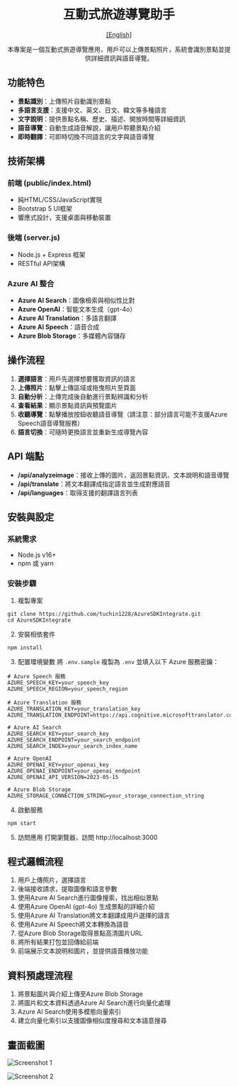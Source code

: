 <div align="center">

# 互動式旅遊導覽助手
[[English]](README.en.md)

本專案是一個互動式旅遊導覽應用，用戶可以上傳景點照片，系統會識別景點並提供詳細資訊與語音導覽。

</div>


## 功能特色

- **景點識別**：上傳照片自動識別景點
- **多語言支援**：支援中文、英文、日文、韓文等多種語言
- **文字說明**：提供景點名稱、歷史、描述、開放時間等詳細資訊
- **語音導覽**：自動生成語音解說，讓用戶聆聽景點介紹
- **即時翻譯**：可即時切換不同語言的文字與語音導覽

## 技術架構

### 前端 (public/index.html)
- 純HTML/CSS/JavaScript實現
- Bootstrap 5 UI框架
- 響應式設計，支援桌面與移動裝置

### 後端 (server.js)
- Node.js + Express 框架
- RESTful API架構

### Azure AI 整合
- **Azure AI Search**：圖像檢索與相似性比對
- **Azure OpenAI**：智能文本生成（gpt-4o）
- **Azure AI Translation**：多語言翻譯
- **Azure AI Speech**：語音合成
- **Azure Blob Storage**：多媒體內容儲存

## 操作流程

1. **選擇語言**：用戶先選擇想要獲取資訊的語言
2. **上傳照片**：點擊上傳區域或拖曳照片至頁面
3. **自動分析**：上傳完成後自動進行景點辨識和分析
4. **查看結果**：顯示景點資訊與預覽圖片
5. **收聽導覽**：點擊播放按鈕收聽語音導覽（請注意：部分語言可能不支援Azure Speech語音導覽服務）
6. **語言切換**：可隨時更換語言並重新生成導覽內容


## API 端點

- **/api/analyzeimage**：接收上傳的圖片，返回景點資訊、文本說明和語音導覽
- **/api/translate**：將文本翻譯成指定語言並生成對應語音
- **/api/languages**：取得支援的翻譯語言列表

## 安裝與設定

### 系統需求
- Node.js v16+
- npm 或 yarn

### 安裝步驟

1. 複製專案
```
git clone https://github.com/tuchin1228/AzureSDKIntegrate.git
cd AzureSDKIntegrate
```

2. 安裝相依套件
```
npm install
```

3. 配置環境變數
將 `.env.sample` 複製為 `.env` 並填入以下 Azure 服務密鑰：

```
# Azure Speech 服務
AZURE_SPEECH_KEY=your_speech_key
AZURE_SPEECH_REGION=your_speech_region

# Azure Translation 服務
AZURE_TRANSLATION_KEY=your_translation_key
AZURE_TRANSLATION_ENDPOINT=https://api.cognitive.microsofttranslator.com/

# Azure AI Search
AZURE_SEARCH_KEY=your_search_key
AZURE_SEARCH_ENDPOINT=your_search_endpoint
AZURE_SEARCH_INDEX=your_search_index_name

# Azure OpenAI
AZURE_OPENAI_KEY=your_openai_key
AZURE_OPENAI_ENDPOINT=your_openai_endpoint
AZURE_OPENAI_API_VERSION=2023-05-15

# Azure Blob Storage
AZURE_STORAGE_CONNECTION_STRING=your_storage_connection_string
```

4. 啟動服務
```
npm start 
```

5. 訪問應用
打開瀏覽器，訪問 http://localhost:3000

## 程式邏輯流程

1. 用戶上傳照片，選擇語言
2. 後端接收請求，提取圖像和語言參數
3. 使用Azure AI Search進行圖像搜索，找出相似景點
4. 使用Azure OpenAI (gpt-4o) 生成景點的詳細介紹
5. 使用Azure AI Translation將文本翻譯成用戶選擇的語言
6. 使用Azure AI Speech將文本轉換為語音
7. 從Azure Blob Storage取得景點高清圖片URL
8. 將所有結果打包並回傳給前端
9. 前端展示文本說明和圖片，並提供語音播放功能

## 資料預處理流程

1. 將景點圖片與介紹上傳至Azure Blob Storage
3. 將圖片和文本資料透過Azure AI Search進行向量化處理
4. Azure AI Search使用多模態向量索引
5. 建立向量化索引以支援圖像相似度搜尋和文本語意搜尋


## 畫面截圖
![Screenshot 1](https://github.com/user-attachments/assets/c2443238-5818-4160-ad53-1ff0c9ce7813)

![Screenshot 2](https://github.com/user-attachments/assets/8e4d7432-eb0b-4d2c-95e5-62de298bcecf)

